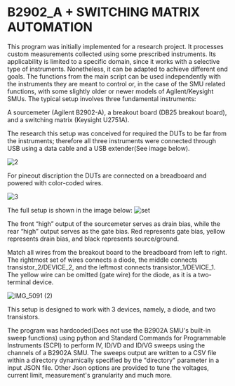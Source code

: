 # B2902_A + SWITCHING MATRIX AUTOMATION

This program was initially implemented  for a research project. It processes custom measurements collected using some prescribed instruments. Its applicability is limited to a specific domain, since it works with a selective type of instruments. Nonetheless, it can be adapted to achieve different end goals.  The functions from the main script can be used independently with the instruments they are meant to control or, in the case of the SMU related functions, with some slightly older or newer models of Agilent/Keysight SMUs.
The typical setup involves three fundamental instruments:

A sourcemeter (Agilent B2902-A), a breakout board (DB25 breakout board), and a switching matrix (Keysight U2751A).

The research this setup was conceived for required the DUTs to be far from the instruments; therefore all three instruments were connected through USB using a data cable and a USB extender(See image below).

![2](https://user-images.githubusercontent.com/89228814/185051264-d0e14fa6-b6f3-4135-92b1-5567876989df.JPG)

For pineout discription the DUTs are connected on a breadboard and powered with color-coded wires. 


![3](https://user-images.githubusercontent.com/89228814/185051668-db693824-718c-48b6-b995-fa2f48109c7d.JPG)

The full setup is shown in the image below:
![set](https://user-images.githubusercontent.com/89228814/185050556-d3a23d2e-c06f-4f88-b013-ec63a2118b85.JPG)

The front “high” output of the sourcemeter serves as drain bias, while the rear “high” output serves as the gate bias. Red represents gate bias, yellow represents drain bias, and black represents source/ground.

Match all wires from the breakout board to the breadboard from left to right. The rightmost set of wires connects a diode, the middle connects transistor_2/DEVICE_2, and the leftmost connects transistor_1/DEVICE_1. The yellow wire can be omitted (gate wire) for the diode, as it is a two-terminal device.

![IMG_5091 (2)](https://user-images.githubusercontent.com/89228814/185053369-c442a8e1-020c-4233-91ee-6fab4ff3ea04.JPG)


This setup is designed to work with 3 devices, namely, a diode, and two transistors.

The program was hardcoded(Does not use the B2902A SMU's built-in sweep functions) using python and Standard Commands for Programmable Instruments (SCPI) to perform IV, ID/VD and ID/VG sweeps using the channels of a B2902A SMU. The sweeps output are written to a CSV file within a directory dynamically specified by the "directory" parameter in a input JSON file. Other Json options are provided to tune the voltages, current limit, measurement's granularity and much more.


